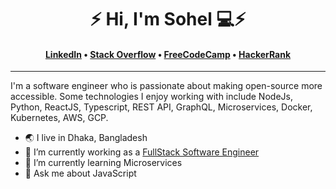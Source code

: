 
<h1 align="center">⚡️ Hi, I'm Sohel 💻⚡️</h1>
<h4 align="center"><a href="https://www.linkedin.com/in/iamsohel/" target="_blank">LinkedIn</a> &bull; <a href="https://stackoverflow.com/users/4423249/iamsohel" target="_blank">Stack Overflow</a>  &bull; <a href="https://www.freecodecamp.org/iamsohel" target="_blank">FreeCodeCamp</a> &bull; <a href="https://www.hackerrank.com/sohelcuetcse11?hr_r=1" target="_blank">HackerRank</a></h4>

---

I'm a software engineer who is passionate about making open-source more accessible. Some technologies I enjoy working with include NodeJs, Python, ReactJS, Typescript, REST API, GraphQL, Microservices, Docker, Kubernetes, AWS, GCP.

- 🌏 I live in Dhaka, Bangladesh
- 🔭 I’m currently working as a [FullStack Software Engineer](https://ergo-ventures.com/)
- 🌱 I’m currently learning Microservices
- 💬 Ask me about JavaScript
